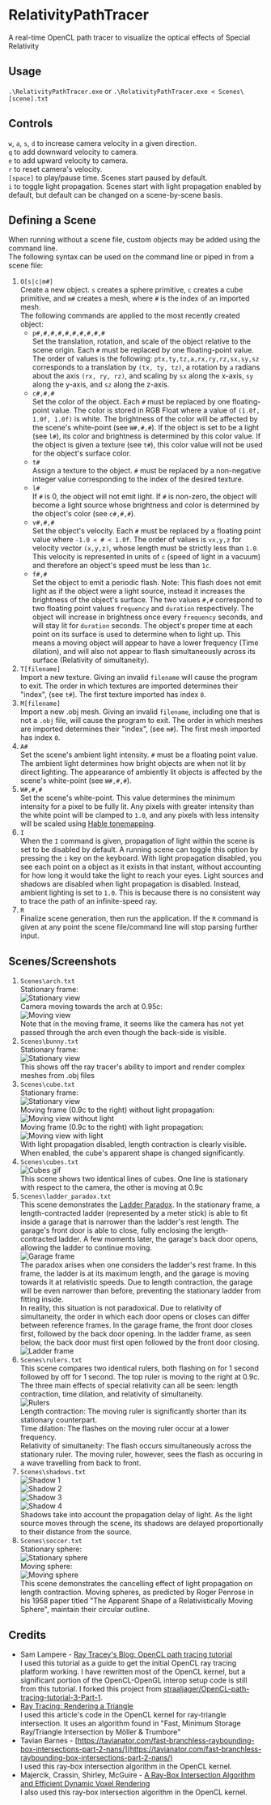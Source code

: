 # RelativityPathTracer
A real-time OpenCL path tracer to visualize the optical effects of Special Relativity

## Usage
`.\RelativityPathTracer.exe`
or
`.\RelativityPathTracer.exe < Scenes\[scene].txt`

## Controls
`w`, `a`, `s`, `d` to increase camera velocity in a given direction.  
`q` to add downward velocity to camera.  
`e` to add upward velocity to camera.  
`r` to reset camera's velocity.  
`[space]` to play/pause time. Scenes start paused by default.  
`i` to toggle light propagation. Scenes start with light propagation enabled by default, but default can be changed on a scene-by-scene basis.  

## Defining a Scene
When running without a scene file, custom objects may be added using the command line.  
The following syntax can be used on the command line or piped in from a scene file:  
1. `O[s|c|m#]`  
    Create a new object. `s` creates a sphere primitive, 
    `c` creates a cube primitive, 
    and `m#` creates a mesh, where `#` is the index of an imported mesh.  
    The following commands are applied to the most recently created object:  
    * `p#,#,#,#,#,#,#,#,#,#`  
      Set the translation, rotation, and scale of the object relative to the scene origin. Each `#` must be replaced by one floating-point value.
      The order of values is the following: `ptx,ty,tz,a,rx,ry,rz,sx,sy,sz` corresponds to a translation by `(tx, ty, tz)`, 
      a rotation by `a` radians about the axis `(rx, ry, rz)`, 
      and scaling by `sx` along the x-axis, `sy` along the y-axis, and `sz` along the z-axis.
    * `c#,#,#`  
      Set the color of the object. Each `#` must be replaced by one floating-point value.
      The color is stored in RGB Float where a value of `(1.0f, 1.0f, 1.0f)` is white.
      The brightness of the color will be affected by the scene's white-point (see `W#,#,#`).
      If the object is set to be a light (see `l#`), its color and brightness is determined by this color value.
      If the object is given a texture (see `t#`), this color value will not be used for the object's surface color.
    * `t#`  
      Assign a texture to the object. `#` must be replaced by a non-negative integer value corresponding to the index of the desired texture.
    * `l#`  
      If `#` is 0, the object will not emit light. 
      If `#` is non-zero, the object will become a light source whose brightness and color is determined by the object's color (see `c#,#,#`).
    * `v#,#,#`  
      Set the object's velocity. Each `#` must be replaced by a floating point value where `-1.0 < # < 1.0f`. 
      The order of values is `vx,y,z` for velocity vector `(x,y,z)`, whose length must be strictly less than `1.0`. 
      This velocity is represented in units of `c` (speed of light in a vacuum) and therefore an object's speed must be less than `1c`.
    * `f#,#`  
      Set the object to emit a periodic flash.
      Note: This flash does not emit light as if the object were a light source, instead it increases the brightness of the object's surface.
      The two values `#,#` correspond to two floating point values `frequency` and `duration` respectively.
      The object will increase in brightness once every `frequency` seconds, and will stay lit for `duration` seconds. 
      The object's proper time at each point on its surface is used to determine when to light up. 
      This means a moving object will appear to have a lower frequency (Time dilation), 
      and will also not appear to flash simultaneously across its surface (Relativity of simultaneity).
2. `T[filename]`  
   Import a new texture. Giving an invalid `filename` will cause the program to exit.
   The order in which textures are imported determines their "index", (see `t#`). The first texture imported has index `0`.
3. `M[filename]`  
   Import a new .obj mesh. Giving an invalid `filename`, including one that is not a `.obj` file, will cause the program to exit.
   The order in which meshes are imported determines their "index", (see `m#`). The first mesh imported has index `0`.
4. `A#`  
   Set the scene's ambient light intensity. `#` must be a floating point value.
   The ambient light determines how bright objects are when not lit by direct lighting.
   The appearance of ambiently lit objects is affected by the scene's white-point (see `W#,#,#`).
5. `W#,#,#`  
   Set the scene's white-point. This value determines the minimum intensity for a pixel to be fully lit. 
   Any pixels with greater intensity than the white point will be clamped to `1.0`, 
   and any pixels with less intensity will be scaled using [Hable tonemapping](http://filmicworlds.com/blog/filmic-tonemapping-operators/).
6. `I`  
   When the `I` command is given, propagation of light within the scene is set to be disabled by default. 
   A running scene can toggle this option by pressing the `i` key on the keyboard. With light propagation disabled,
   you see each point on a object as it exists in that instant, without accounting for how long it would take the light to reach your eyes.
   Light sources and shadows are disabled when light propagation is disabled.  Instead, ambient lighting is set to `1.0`.
   This is because there is no consistent way to trace the path of an infinite-speed ray.
7. `R`  
   Finalize scene generation, then run the application.
   If the `R` command is given at any point the scene file/command line will stop parsing further input.
   
## Scenes/Screenshots
1. `Scenes\arch.txt`  
    Stationary frame:  
   ![Stationary view](/Screenshots/arch1.png)  
   Camera moving towards the arch at 0.95c:  
   ![Moving view](/Screenshots/arch2.png)  
   Note that in the moving frame, it seems like the camera has not yet passed through the arch even though the back-side is visible.
2. `Scenes\bunny.txt`  
   Stationary frame:  
   ![Stationary view](/Screenshots/mesh1.png)  
   This shows off the ray tracer's ability to import and render complex meshes from .obj files
3. `Scenes\cube.txt`  
   Stationary frame:  
   ![Stationary view](/Screenshots/cube1.png)  
   Moving frame (0.9c to the right) without light propagation:  
   ![Moving view without light](/Screenshots/cube2.png)  
   Moving frame (0.9c to the right) with light propagation:  
   ![Moving view with light](/Screenshots/cube3.png)  
   With light propagation disabled, length contraction is clearly visible. 
   When enabled, the cube's apparent shape is changed significantly.
4. `Scenes\cubes.txt`  
   ![Cubes gif](/Screenshots/cubes.gif)  
   This scene shows two identical lines of cubes. One line is stationary with respect to the camera, the other is moving at 0.9c
5. `Scenes\ladder_paradox.txt`  
   This scene demonstrates the [Ladder Paradox](https://en.wikipedia.org/wiki/Ladder_paradox).
   In the stationary frame, a length-contracted ladder (represented by a meter stick) is able to fit inside a garage that is narrower than the ladder's rest length. The garage's front door is able to close, fully enclosing the length-contracted ladder. A few moments later, the garage's back door opens, allowing the ladder to continue moving.  
   ![Garage frame](/Screenshots/ladder_paradox_garage_frame.gif)  
   The paradox arises when one considers the ladder's rest frame. In this frame, the ladder is at its maximum length, and the garage is moving towards it at relativistic speeds. Due to length contraction, the garage will be even narrower than before, preventing the stationary ladder from fitting inside.  
   In reality, this situation is not paradoxical. Due to relativity of simultaneity, the order in which each door opens or closes can differ between reference frames. In the garage frame, the front door closes first, followed by the back door opening. In the ladder frame, as seen below, the back door must first open followed by the front door closing.
   ![Ladder frame](/Screenshots/ladder_paradox_ladder_frame.gif)  
6. `Scenes\rulers.txt`  
   This scene compares two identical rulers, both flashing on for 1 second followed by off for 1 second. The top ruler is moving to the right at 0.9c. The three main effects of special relativity can all be seen: length contraction, time dilation, and relativity of simultaneity.  
   ![Rulers](/Screenshots/rulers.gif)  
   Length contraction: The moving ruler is significantly shorter than its stationary counterpart.  
   Time dilation: The flashes on the moving ruler occur at a lower frequency.  
   Relativity of simultaneity: The flash occurs simultaneously across the stationary ruler. The moving ruler, however, sees the flash as occuring in a wave travelling from back to front.
7. `Scenes\shadows.txt`  
   ![Shadow 1](/Screenshots/shadows1.png)  
   ![Shadow 2](/Screenshots/shadows2.png)   
   ![Shadow 3](/Screenshots/shadows4.png)  
   ![Shadow 4](/Screenshots/shadows5.png)  
   Shadows take into account the propagation delay of light. As the light source moves through the scene, its shadows are delayed proportionally to their distance from the source.  
8. `Scenes\soccer.txt`  
   Stationary sphere:  
   ![Stationary sphere](/Screenshots/sphere_stationary.png)  
   Moving sphere:  
   ![Moving sphere](/Screenshots/sphere_moving.png)  
   This scene demonstrates the cancelling effect of light propagation on length contraction. Moving spheres, as predicted by Roger Penrose in his 1958 paper titled "The Apparent Shape of a Relativistically Moving Sphere", maintain their circular outline. 
## Credits
* Sam Lampere - [Ray Tracey's Blog: OpenCL path tracing tutorial](http://raytracey.blogspot.com/2016/11/opencl-path-tracing-tutorial-1-firing.html)  
  I used this tutorial as a guide to get the initial OpenCL ray tracing platform working. I have rewritten most of the OpenCL kernel,
  but a significant portion of the OpenCL-OpenGL interop setup code is still from this tutorial. I forked this project from [straaljager/OpenCL-path-tracing-tutorial-3-Part-1](https://github.com/straaljager/OpenCL-path-tracing-tutorial-3-Part-1).
* [Ray Tracing: Rendering a Triangle](https://www.scratchapixel.com/lessons/3d-basic-rendering/ray-tracing-rendering-a-triangle/moller-trumbore-ray-triangle-intersection)  
  I used this article's code in the OpenCL kernel for ray-triangle intersection. It uses an algorithm found in "Fast, Minimum Storage Ray/Triangle Intersection by Möller & Trumbore"
* Tavian Barnes - [https://tavianator.com/fast-branchless-raybounding-box-intersections-part-2-nans/](https://tavianator.com/fast-branchless-raybounding-box-intersections-part-2-nans/)  
  I used this ray-box intersection algorithm in the OpenCL kernel.
* Majercik, Crassin, Shirley, McGuire - [A Ray-Box Intersection Algorithm and Efficient Dynamic Voxel Rendering](http://www.jcgt.org/published/0007/03/04/paper-lowres.pdf)  
  I also used this ray-box intersection algorithm in the OpenCL kernel.
